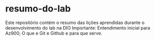 # resumo-do-lab
Este repositório contém o resumo das lições aprendidas durante o desenvolvimento do lab na DIO
Importante:
Entendimento inicial para Az900;
O que e Git e Github e para que serve.
